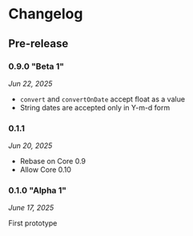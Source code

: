 # Changelog

## Pre-release

### 0.9.0 "Beta 1"

*Jun 22, 2025*

* ``convert`` and ``convertOnDate`` accept float as a value
* String dates are accepted only in Y-m-d form

### 0.1.1

*Jun 20, 2025*

* Rebase on Core 0.9
* Allow Core 0.10

### 0.1.0 "Alpha 1"

*June 17, 2025*

First prototype
